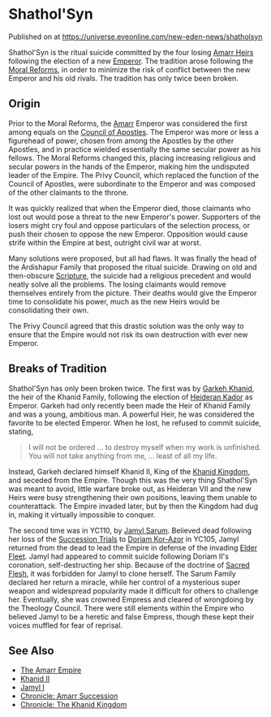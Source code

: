 # Shathol'Syn
Published on  at https://universe.eveonline.com/new-eden-news/shatholsyn

Shathol'Syn is the ritual suicide committed by the four losing
[Amarr Heirs](54zoGW31RF0k0QF9KkOBjh) following the election of a new
[Emperor](3Akx6UWUOJM90aQeaPgDtJ). The tradition arose following
the [Moral Reforms](48nuiRGJ4i8BwACDI9a58u), in order to minimize the
risk of conflict between the new Emperor and his old rivals. The
tradition has only twice been broken.

Origin
------

Prior to the Moral Reforms, the [Amarr](6BPFRy27fN4LnYlIyzvEwo) Emperor was
considered the first among equals on the [Council of Apostles](nTZLcvZprqLLUiGIaVQu7). The Emperor was more or less
a figurehead of power, chosen from among the Apostles by the other
Apostles, and in practice wielded essentially the same secular power as
his fellows. The Moral Reforms changed this, placing increasing
religious and secular powers in the hands of the Emperor, making him the
undisputed leader of the Empire. The Privy Council, which replaced the function of the
Council of Apostles, were subordinate to the Emperor and was composed of
the other claimants to the throne.

It was quickly realized that when the Emperor died, those claimants who
lost out would pose a threat to the new Emperor's power. Supporters of
the losers might cry foul and oppose particulars of the selection
process, or push their chosen to oppose the new Emperor. Opposition
would cause strife within the Empire at best, outright civil war at
worst.

Many solutions were proposed, but all had flaws. It was finally the head
of the Ardishapur Family that proposed
the ritual suicide. Drawing on old and then-obscure
[Scripture](tWsGYkfVxuvQDdt57cCUp), the suicide had a religious
precedent and would neatly solve all the problems. The losing claimants
would remove themselves entirely from the picture. Their deaths would
give the Emperor time to consolidate his power, much as the new Heirs
would be consolidating their own.

The Privy Council agreed that this drastic solution was the only way to
ensure that the Empire would not risk its own destruction with ever new
Emperor.

Breaks of Tradition
-------------------

Shathol'Syn has only been broken twice. The first was by [Garkeh Khanid](5HlA8KgFOuLy4jTf3t54xf), the heir of the Khanid
Family, following the election of [Heideran Kador](4Olxc4nxWd7y1mjFPhvHnV) as Emperor. Garkeh had only recently
been made the Heir of Khanid Family and was a young, ambitious man.
A powerful Heir, he was considered the favorite to be elected Emperor.
When he lost, he refused to commit suicide, stating, 

> I will not be ordered ... to destroy myself when my work is unfinished. You will
> not take anything from me, ... least of all my life.

Instead, Garkeh declared himself Khanid II, King of the [Khanid Kingdom](5VtgxEr1vnxuazt8lvQLoj), and seceded from the Empire. Though
this was the very thing Shathol'Syn was meant to avoid, little warfare
broke out, as Heideran VII and the new Heirs were busy strengthening
their own positions, leaving them unable to counterattack. The Empire
invaded later, but by then the Kingdom had dug in, making it virtually
impossible to conquer.

The second time was in YC110, by [Jamyl Sarum](6jGpYH3ai8pLLJboHVuA3L). Believed dead following her loss of the
[Succession Trials](1wt48mKlJG23uoZhpmxNzx) to [Doriam Kor-Azor](1aaBMbCysLA8uJjQQczFwT) in YC105, Jamyl
returned from the dead to lead the Empire in defense of the invading
[Elder Fleet](7JAFwYwGqzvPv7yLIDlfjp). Jamyl had appeared to commit
suicide following Doriam II's coronation, self-destructing her ship.
Because of the doctrine of [Sacred Flesh](3k3re1JeaMxvvTRz3qARFv), it
was forbidden for Jamyl to clone herself. The
Sarum Family declared her return a miracle,
while her control of a mysterious super weapon and widespread popularity
made it difficult for others to challenge her. Eventually, she was
crowned Empress and cleared of wrongdoing by the Theology Council. There were still elements within
the Empire who believed Jamyl to be a heretic and false Empress, though
these kept their voices muffled for fear of reprisal.

See Also
--------

-   [The Amarr Empire](6BPFRy27fN4LnYlIyzvEwo)
-   [Khanid II](5HlA8KgFOuLy4jTf3t54xf)
-   [Jamyl I](6jGpYH3ai8pLLJboHVuA3L)
-   [Chronicle: Amarr Succession](3yGFKyRmrZRaTtTGOLkRzU)
-   [Chronicle: The Khanid Kingdom](3hU3mCSvJlVYWYiNXMhzaL)
